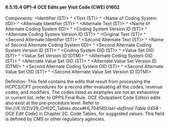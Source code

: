 #### 6.5.15.4 GP1-4 OCE Edits per Visit Code (CWE) 01602

Components: &lt;Identifier (ST)> ^ &lt;Text (ST)> ^ &lt;Name of Coding System (ID)> ^ &lt;Alternate Identifier (ST)> ^ &lt;Alternate Text (ST)> ^ &lt;Name of Alternate Coding System (ID)> ^ &lt;Coding System Version ID (ST)> ^ &lt;Alternate Coding System Version ID (ST)> ^ &lt;Original Text (ST)> ^ &lt;Second Alternate Identifier (ST)> ^ &lt;Second Alternate Text (ST)> ^ &lt;Name of Second Alternate Coding System (ID)> ^ &lt;Second Alternate Coding System Version ID (ST)> ^ &lt;Coding System OID (ST)> ^ &lt;Value Set OID (ST)> ^ &lt;Value Set Version ID (DTM)> ^ &lt;Alternate Coding System OID (ST)> ^ &lt;Alternate Value Set OID (ST)> ^ &lt;Alternate Value Set Version ID (DTM)> ^ &lt;Second Alternate Coding System OID (ST)> ^ &lt;Second Alternate Value Set OID (ST)> ^ &lt;Second Alternate Value Set Version ID (DTM)>

Definition: This field contains the edits that result from processing the HCPCS/CPT procedures for a record after evaluating all the codes, revenue codes, and modifiers. The codes listed as examples are not an exhaustive or current list, refer to OPPS Final Rule. OCE (Outpatient Code Editor) edits also exist at the pre-procedure level. Refer to file:///E:\V2\V29_CH02C_Tables.docx#HL70458[_User-defined Table 0458 - OCE_ _Edit Code_] in Chapter 2C, Code Tables, for suggested values. This field is defined by CMS or other regulatory agencies.
